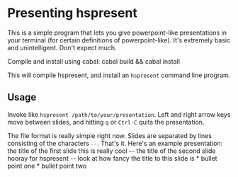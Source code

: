 Presenting hspresent
====================

This is a simple program that lets you give powerpoint-like presentations in
your terminal (for certain definitions of powerpoint-like). It's extremely basic
and unintelligent. Don't expect much.

Compile and install using cabal:
    cabal build && cabal install

This will compile hspresent, and install an `hspresent` command line program.

Usage
-----
Invoke like `hspresent /path/to/your/presentation`. Left and right arrow keys
move between slides, and hitting `q` or `Ctrl-C` quits the presentation.

The file format is really simple right now. Slides are separated by lines
consisting of the characters `--`. That's it. Here's an example presentation:
    the title of the first slide
    this is
    really cool
    --
    the title of the second slide
    hooray for hspresent
    --
    look at how fancy the title to this slide is
    * bullet point one
    * bullet point two
